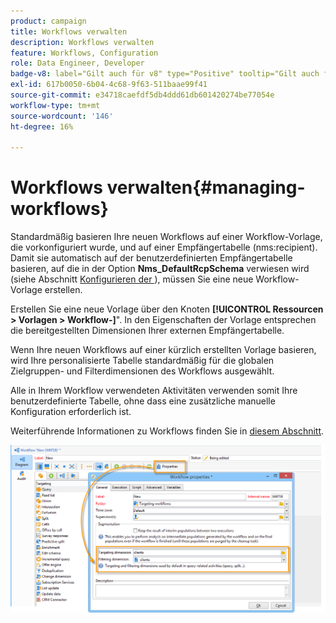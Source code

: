 ```yaml
---
product: campaign
title: Workflows verwalten
description: Workflows verwalten
feature: Workflows, Configuration
role: Data Engineer, Developer
badge-v8: label="Gilt auch für v8" type="Positive" tooltip="Gilt auch für Campaign v8"
exl-id: 617b0050-6b04-4c68-9f63-511baae99f41
source-git-commit: e34718caefdf5db4ddd61db601420274be77054e
workflow-type: tm+mt
source-wordcount: '146'
ht-degree: 16%

---
```


# Workflows verwalten{#managing-workflows}



Standardmäßig basieren Ihre neuen Workflows auf einer Workflow-Vorlage, die vorkonfiguriert wurde, und auf einer Empfängertabelle (nms:recipient). Damit sie automatisch auf der benutzerdefinierten Empfängertabelle basieren, auf die in der Option **Nms_DefaultRcpSchema** verwiesen wird (siehe Abschnitt [Konfigurieren der ](../../configuration/using/configuring-the-interface.md)), müssen Sie eine neue Workflow-Vorlage erstellen.

Erstellen Sie eine neue Vorlage über den Knoten **[!UICONTROL Ressourcen > Vorlagen > Workflow-]**&quot;. In den Eigenschaften der Vorlage entsprechen die bereitgestellten Dimensionen Ihrer externen Empfängertabelle.

Wenn Ihre neuen Workflows auf einer kürzlich erstellten Vorlage basieren, wird Ihre personalisierte Tabelle standardmäßig für die globalen Zielgruppen- und Filterdimensionen des Workflows ausgewählt.

Alle in Ihrem Workflow verwendeten Aktivitäten verwenden somit Ihre benutzerdefinierte Tabelle, ohne dass eine zusätzliche manuelle Konfiguration erforderlich ist.

Weiterführende Informationen zu Workflows finden Sie in [diesem Abschnitt](../../workflow/using/about-workflows.md).

![](assets/cfg_external_table_workflow.png)
